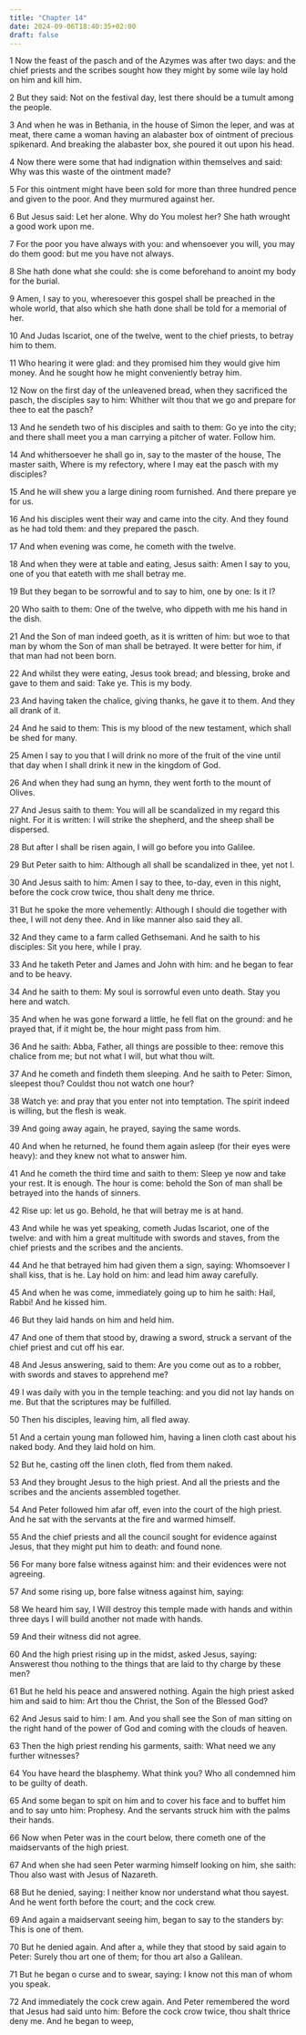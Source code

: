 ```yaml
---
title: "Chapter 14"
date: 2024-09-06T18:40:35+02:00
draft: false
---
```




1 Now the feast of the pasch and of the Azymes was after two days: and the chief priests and the scribes sought how they might by some wile lay hold on him and kill him.

2 But they said: Not on the festival day, lest there should be a tumult among the people.

3 And when he was in Bethania, in the house of Simon the leper, and was at meat, there came a woman having an alabaster box of ointment of precious spikenard. And breaking the alabaster box, she poured it out upon his head.

4 Now there were some that had indignation within themselves and said: Why was this waste of the ointment made?

5 For this ointment might have been sold for more than three hundred pence and given to the poor. And they murmured against her.

6 But Jesus said: Let her alone. Why do You molest her? She hath wrought a good work upon me.

7 For the poor you have always with you: and whensoever you will, you may do them good: but me you have not always.

8 She hath done what she could: she is come beforehand to anoint my body for the burial.

9 Amen, I say to you, wheresoever this gospel shall be preached in the whole world, that also which she hath done shall be told for a memorial of her.

10 And Judas Iscariot, one of the twelve, went to the chief priests, to betray him to them.

11 Who hearing it were glad: and they promised him they would give him money. And he sought how he might conveniently betray him.

12 Now on the first day of the unleavened bread, when they sacrificed the pasch, the disciples say to him: Whither wilt thou that we go and prepare for thee to eat the pasch?

13 And he sendeth two of his disciples and saith to them: Go ye into the city; and there shall meet you a man carrying a pitcher of water. Follow him.

14 And whithersoever he shall go in, say to the master of the house, The master saith, Where is my refectory, where I may eat the pasch with my disciples?

15 And he will shew you a large dining room furnished. And there prepare ye for us.

16 And his disciples went their way and came into the city. And they found as he had told them: and they prepared the pasch.

17 And when evening was come, he cometh with the twelve.

18 And when they were at table and eating, Jesus saith: Amen I say to you, one of you that eateth with me shall betray me.

19 But they began to be sorrowful and to say to him, one by one: Is it I?

20 Who saith to them: One of the twelve, who dippeth with me his hand in the dish.

21 And the Son of man indeed goeth, as it is written of him: but woe to that man by whom the Son of man shall be betrayed. It were better for him, if that man had not been born.

22 And whilst they were eating, Jesus took bread; and blessing, broke and gave to them and said: Take ye. This is my body.

23 And having taken the chalice, giving thanks, he gave it to them. And they all drank of it.

24 And he said to them: This is my blood of the new testament, which shall be shed for many.

25 Amen I say to you that I will drink no more of the fruit of the vine until that day when I shall drink it new in the kingdom of God.

26 And when they had sung an hymn, they went forth to the mount of Olives.

27 And Jesus saith to them: You will all be scandalized in my regard this night. For it is written: I will strike the shepherd, and the sheep shall be dispersed.

28 But after I shall be risen again, I will go before you into Galilee.

29 But Peter saith to him: Although all shall be scandalized in thee, yet not I.

30 And Jesus saith to him: Amen I say to thee, to-day, even in this night, before the cock crow twice, thou shalt deny me thrice.

31 But he spoke the more vehemently: Although I should die together with thee, I will not deny thee. And in like manner also said they all.

32 And they came to a farm called Gethsemani. And he saith to his disciples: Sit you here, while I pray.

33 And he taketh Peter and James and John with him: and he began to fear and to be heavy.

34 And he saith to them: My soul is sorrowful even unto death. Stay you here and watch.

35 And when he was gone forward a little, he fell flat on the ground: and he prayed that, if it might be, the hour might pass from him.

36 And he saith: Abba, Father, all things are possible to thee: remove this chalice from me; but not what I will, but what thou wilt.

37 And he cometh and findeth them sleeping. And he saith to Peter: Simon, sleepest thou? Couldst thou not watch one hour?

38 Watch ye: and pray that you enter not into temptation. The spirit indeed is willing, but the flesh is weak.

39 And going away again, he prayed, saying the same words.

40 And when he returned, he found them again asleep (for their eyes were heavy): and they knew not what to answer him.

41 And he cometh the third time and saith to them: Sleep ye now and take your rest. It is enough. The hour is come: behold the Son of man shall be betrayed into the hands of sinners.

42 Rise up: let us go. Behold, he that will betray me is at hand.

43 And while he was yet speaking, cometh Judas Iscariot, one of the twelve: and with him a great multitude with swords and staves, from the chief priests and the scribes and the ancients.

44 And he that betrayed him had given them a sign, saying: Whomsoever I shall kiss, that is he. Lay hold on him: and lead him away carefully.

45 And when he was come, immediately going up to him he saith: Hail, Rabbi! And he kissed him.

46 But they laid hands on him and held him.

47 And one of them that stood by, drawing a sword, struck a servant of the chief priest and cut off his ear.

48 And Jesus answering, said to them: Are you come out as to a robber, with swords and staves to apprehend me?

49 I was daily with you in the temple teaching: and you did not lay hands on me. But that the scriptures may be fulfilled.

50 Then his disciples, leaving him, all fled away.

51 And a certain young man followed him, having a linen cloth cast about his naked body. And they laid hold on him.

52 But he, casting off the linen cloth, fled from them naked.

53 And they brought Jesus to the high priest. And all the priests and the scribes and the ancients assembled together.

54 And Peter followed him afar off, even into the court of the high priest. And he sat with the servants at the fire and warmed himself.

55 And the chief priests and all the council sought for evidence against Jesus, that they might put him to death: and found none.

56 For many bore false witness against him: and their evidences were not agreeing.

57 And some rising up, bore false witness against him, saying:

58 We heard him say, I Will destroy this temple made with hands and within three days I will build another not made with hands.

59 And their witness did not agree.

60 And the high priest rising up in the midst, asked Jesus, saying: Answerest thou nothing to the things that are laid to thy charge by these men?

61 But he held his peace and answered nothing. Again the high priest asked him and said to him: Art thou the Christ, the Son of the Blessed God?

62 And Jesus said to him: I am. And you shall see the Son of man sitting on the right hand of the power of God and coming with the clouds of heaven.

63 Then the high priest rending his garments, saith: What need we any further witnesses?

64 You have heard the blasphemy. What think you? Who all condemned him to be guilty of death.

65 And some began to spit on him and to cover his face and to buffet him and to say unto him: Prophesy. And the servants struck him with the palms their hands.

66 Now when Peter was in the court below, there cometh one of the maidservants of the high priest.

67 And when she had seen Peter warming himself looking on him, she saith: Thou also wast with Jesus of Nazareth.

68 But he denied, saying: I neither know nor understand what thou sayest. And he went forth before the court; and the cock crew.

69 And again a maidservant seeing him, began to say to the standers by: This is one of them.

70 But he denied again. And after a, while they that stood by said again to Peter: Surely thou art one of them; for thou art also a Galilean.

71 But he began o curse and to swear, saying: I know not this man of whom you speak.

72 And immediately the cock crew again. And Peter remembered the word that Jesus had said unto him: Before the cock crow twice, thou shalt thrice deny me. And he began to weep,

